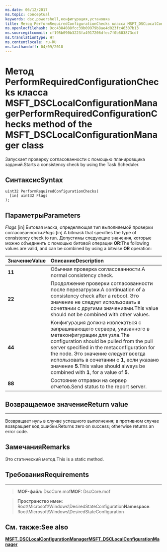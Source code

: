 ```yaml
---
ms.date: 06/12/2017
ms.topic: conceptual
keywords: dsc,powershell,конфигурация,установка
title: Метод PerformRequiredConfigurationChecks класса MSFT_DSCLocalConfigurationManager
ms.openlocfilehash: 9cc4384088fcc39b09979b8ae4d023fc46307b13
ms.sourcegitcommit: cf195b090b3223fa4917206dfec7f0b603873cdf
ms.translationtype: HT
ms.contentlocale: ru-RU
ms.lasthandoff: 04/09/2018
---
```

# <a name="performrequiredconfigurationchecks-method-of-the-msftdsclocalconfigurationmanager-class"></a><span data-ttu-id="4e9b2-103">Метод PerformRequiredConfigurationChecks класса MSFT_DSCLocalConfigurationManager</span><span class="sxs-lookup"><span data-stu-id="4e9b2-103">PerformRequiredConfigurationChecks method of the MSFT_DSCLocalConfigurationManager class</span></span>

<span data-ttu-id="4e9b2-104">Запускает проверку согласованности с помощью планировщика заданий.</span><span class="sxs-lookup"><span data-stu-id="4e9b2-104">Starts a consistency check by using the Task Scheduler.</span></span>

<a name="syntax"></a><span data-ttu-id="4e9b2-105">Синтаксис</span><span class="sxs-lookup"><span data-stu-id="4e9b2-105">Syntax</span></span>
------

```mof
uint32 PerformRequiredConfigurationChecks(
  [in] uint32 Flags
);
```

<a name="parameters"></a><span data-ttu-id="4e9b2-106">Параметры</span><span class="sxs-lookup"><span data-stu-id="4e9b2-106">Parameters</span></span>
----------

<span data-ttu-id="4e9b2-107">*Flags* \[in\] Битовая маска, определяющая тип выполняемой проверки согласованности.</span><span class="sxs-lookup"><span data-stu-id="4e9b2-107">*Flags* \[in\] A bitmask that specifies the type of consistency check to run.</span></span> <span data-ttu-id="4e9b2-108">Допустимы следующие значения, которые можно объединить с помощью битовой операции **OR**:</span><span class="sxs-lookup"><span data-stu-id="4e9b2-108">The following values are valid, and can be combined by using a bitwise **OR** operation:</span></span>

|<span data-ttu-id="4e9b2-109">Значение</span><span class="sxs-lookup"><span data-stu-id="4e9b2-109">Value</span></span> |<span data-ttu-id="4e9b2-110">Описание</span><span class="sxs-lookup"><span data-stu-id="4e9b2-110">Description</span></span> |
|:--- |:---|
|<span data-ttu-id="4e9b2-111">**1**</span><span class="sxs-lookup"><span data-stu-id="4e9b2-111">**1**</span></span> | <span data-ttu-id="4e9b2-112">Обычная проверка согласованности.</span><span class="sxs-lookup"><span data-stu-id="4e9b2-112">A normal consistency check.</span></span> |
|<span data-ttu-id="4e9b2-113">**2**</span><span class="sxs-lookup"><span data-stu-id="4e9b2-113">**2**</span></span> | <span data-ttu-id="4e9b2-114">Продолжение проверки согласованности после перезагрузки.</span><span class="sxs-lookup"><span data-stu-id="4e9b2-114">A continuation of a consistency check after a reboot.</span></span> <span data-ttu-id="4e9b2-115">Это значение не следует использовать в сочетании с другими значениями.</span><span class="sxs-lookup"><span data-stu-id="4e9b2-115">This value should not be combined with other values.</span></span> |
|<span data-ttu-id="4e9b2-116">**4**</span><span class="sxs-lookup"><span data-stu-id="4e9b2-116">**4**</span></span> | <span data-ttu-id="4e9b2-117">Конфигурация должна извлекаться с запрашивающего сервера, указанного в метаконфигурации для узла.</span><span class="sxs-lookup"><span data-stu-id="4e9b2-117">The configuration should be pulled from the pull server specified in the metaconfiguration for the node.</span></span> <span data-ttu-id="4e9b2-118">Это значение следует всегда использовать в сочетании с **1**, если указано значение **5**.</span><span class="sxs-lookup"><span data-stu-id="4e9b2-118">This value should always be combined with **1**, for a value of **5**.</span></span> |
|<span data-ttu-id="4e9b2-119">**8**</span><span class="sxs-lookup"><span data-stu-id="4e9b2-119">**8**</span></span> | <span data-ttu-id="4e9b2-120">Состояние отправки на сервер отчетов.</span><span class="sxs-lookup"><span data-stu-id="4e9b2-120">Send status to the report server.</span></span> |

## <a name="return-value"></a><span data-ttu-id="4e9b2-121">Возвращаемое значение</span><span class="sxs-lookup"><span data-stu-id="4e9b2-121">Return value</span></span>
------------

<span data-ttu-id="4e9b2-122">Возвращает нуль в случае успешного выполнения; в противном случае возвращает код ошибки.</span><span class="sxs-lookup"><span data-stu-id="4e9b2-122">Returns zero on success; otherwise returns an error code.</span></span>

## <a name="remarks"></a><span data-ttu-id="4e9b2-123">Замечания</span><span class="sxs-lookup"><span data-stu-id="4e9b2-123">Remarks</span></span>

<span data-ttu-id="4e9b2-124">Это статический метод.</span><span class="sxs-lookup"><span data-stu-id="4e9b2-124">This is a static method.</span></span>

## <a name="requirements"></a><span data-ttu-id="4e9b2-125">Требования</span><span class="sxs-lookup"><span data-stu-id="4e9b2-125">Requirements</span></span>
------------
><span data-ttu-id="4e9b2-126">**MOF-файл:** DscCore.mof</span><span class="sxs-lookup"><span data-stu-id="4e9b2-126">**MOF:** DscCore.mof</span></span>

><span data-ttu-id="4e9b2-127">**Пространство имен**: Root\Microsoft\Windows\DesiredStateConfiguration</span><span class="sxs-lookup"><span data-stu-id="4e9b2-127">**Namespace**: Root\Microsoft\Windows\DesiredStateConfiguration</span></span>


## <a name="see-also"></a><span data-ttu-id="4e9b2-128">См. также:</span><span class="sxs-lookup"><span data-stu-id="4e9b2-128">See also</span></span>


[<span data-ttu-id="4e9b2-129">**MSFT_DSCLocalConfigurationManager**</span><span class="sxs-lookup"><span data-stu-id="4e9b2-129">**MSFT_DSCLocalConfigurationManager**</span></span>](msft-dsclocalconfigurationmanager.md)